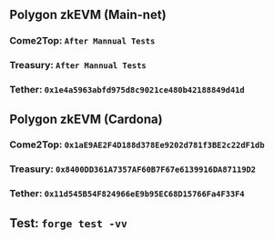 ## Polygon zkEVM (Main-net)
### Come2Top: ``After Mannual Tests``
### Treasury: ``After Mannual Tests``
### Tether:  ``0x1e4a5963abfd975d8c9021ce480b42188849d41d``

## Polygon zkEVM (Cardona)
### Come2Top: ``0x1aE9AE2F4D188d378Ee9202d781f3BE2c22dF1db``
### Treasury: ``0x8400DD361A7357AF60B7F67e6139916DA87119D2``
### Tether: ``0x11d545B54F824966eE9b95EC68D15766Fa4F33F4``


## Test: ``forge test -vv``